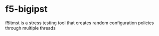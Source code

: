 # f5-bigipst
f5ltmst is a stress testing tool that creates random configuration policies through multiple threads

